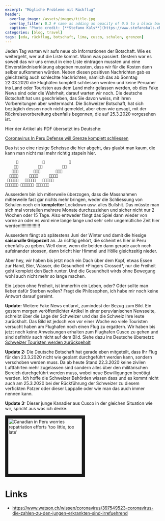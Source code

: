 ```yaml
---
excerpt: "Mögliche Probleme mit Rückflug"
header:
  overlay_image: /assets/images/title.jpg
  overlay_filter: 0.2 # same as adding an opacity of 0.5 to a black background
  caption: "Photo credit: [**Stefano Kals**](https://www.stefanokals.ch)"
categories: [blog, travel]
tags: [eda, rückflug, botschaft, lima, cusco, schulen, grenzen]
---
```


Jeden Tag warten wir aufs neue ob Informationen der Botschaft. Wie es weitergeht, wer auf die Liste kommt. Wann was passiert. Gestern war es soweit das wir uns erneut in eine Liste eintragen mussten und eine Einverständniserklärung abgeben mussten, dass wir für die Kosten dann selber aufkommen würden. Neben diesen positiven Nachrichten gab es gleichzeitig auch schlechte Nachrichten, nämlich das ab Sonntag 22.03.2020 die Flughäfen komplett schliessen werden und keine Peruaner ins Land oder Touristen aus dem Land mehr gelassen werden, ob dies Fake News sind oder die Wahrheit, darauf warten wir noch. Die deutsche Botschaft hat uns geschrieben, das Sie davon weiss, mit ihren Vorbereitungen aber weitermacht. Die Schweizer Botschaft, hat sich bezüglich dessen noch nicht gemeldet, aber eben wie gesagt, mit der Rückreisevorbereitung ebenfalls begonnen, die auf 25.3.2020 vorgesehen ist.

Hier der Artikel als PDF übersetzt ins Deutsche:

[Coronavirus In Peru Defense will Grenze komplett schliessen](/assets/pdf/CoronavirusInPeruDefense.pdf)

Das ist so eine riesige Scheisse die hier abgeht, das glaubt man kaum, die kann man nicht mal mehr richtig stapeln hier. 

```bash
     💩           💩           💩
    💩💩         💩💩         💩💩
   💩💩💩       💩💩💩       💩💩💩
  💩💩💩💩     💩💩💩💩     💩💩💩💩
 💩💩💩💩💩   💩💩💩💩💩   💩💩💩💩💩
💩💩💩💩💩💩 💩💩💩💩💩💩 💩💩💩💩💩💩
```

Ausserdem bin ich mitlerweile überzogen, dass die Massnahmen mitlerweile fast gar nichts mehr bringen, weder die Schliessung von Schulen noch ein **kompletter** Lockdown usw. alles Bullshit. Das müsste man sich mal vorstellen mehrere Monate durchzuziehen und sicher nicht nur 2 Wochen oder 15 Tage. Also entweder fängt das Spiel dann wieder von vorne an oder es wird eine lange lange und sehr sehr ungemütliche Zeit hier werden!!!!!!!!!!!!!!!!

Ausserdem fängt ab spätestens Juni der Winter und damit die hiesige **saisonalle Grippezeit** an. Ja richtig gehört, die scheint es hier in Peru ebenfalls zu geben. Well done, wenn die beiden dann gerade auch noch aufeinander stossen, dann bricht hier Himmel und Hölle gleichzeitig nieder.

Aber hey, wir haben bis jetzt noch ein Dach über dem Kopf, etwas Essen zur Hand, Bier, Wasser, die Gesundheit \*Fingers Crossed\*, nur die Freiheit geht komplett den Bach runter. Und die Gesundheit wirds ohne Bewegung wohl auch nicht mehr so lange machen.

Ein Leben ohne Freiheit, ist immerhin ein Leben, oder? Oder sollte man lieber dafür Sterben wollen? Fragt die Philosophen, ich habe mir noch keine Antwort darauf gereimt.

**Update:** Weitere Fake News entlarvt, zumindest der Bezug zum Bild. Ein gestern morgen veröffentlichter Artikel in einer peruvianischen Newsseite, schreibt über die Lage der Schweizer und das die Schweiz Ihre leute zurückholt. Das Bild ist jedoch von vor einer Woche wo viele Touristen versucht haben am Flughafen noch einen Flug zu ergattern. Wir haben bis jetzt noch keine Anweisungen erhalten zum Flughafen Cusco zu gehen und sind definitiv auch nicht auf dem Bild. Siehe dazu ins Deutsche übersetzt: [Schweizer Touristen werden zurückgeholt](/assets/pdf/SuizaRepatriierung.pdf)

**Update 2:** Die Deutsche Botschaft hat gerade eben mitgeteilt, dass Ihr Flug für den 23.3.2020 nicht wie geplant durchgeführt werden kann, sondern verschoben werden muss. Da ab heute Stand 22.3.2020 keine zivilen Luftfahrten mehr zugelassen sind sondern alles über den militärischen Bereich durchgeführt werden muss, wobei neue Bewilligungen benötigt werden. Ich hoffe die Schweizer Behörden wissen dass und es kommt nicht auch am 25.3.2020 bei der Rückführung der Schweizer zu diesem verfickten Patzer oder dieser Lappalie oder wie man das auch immer nennen kann.

**Update 3:** Dieser junge Kanadier aus Cusco in der gleichen Situation wie wir, spricht aus was ich denke.

<a href="http://www.youtube.com/watch?feature=player_embedded&v=-9I6x4mYCIE
" target="_blank"><img src="http://img.youtube.com/vi/-9I6x4mYCIE/0.jpg" 
alt="Canadian in Peru worries repatriation efforts 'too little, too late'" width="240" height="180" border="10" /></a>

# Links
* <https://www.watson.ch/wissen/coronavirus/397549523-coronavirus-die-zahlen-zu-den-jungen-erkrankten-sind-irrefuehrend>